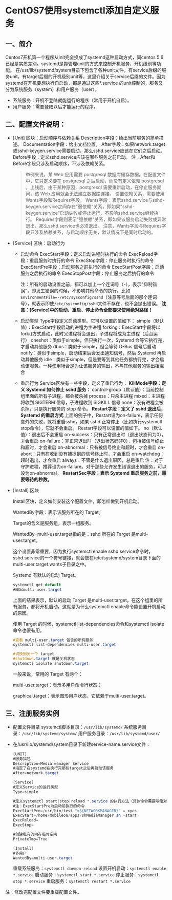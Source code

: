 # CentOS7使用systemctl添加自定义服务

## 一、简介

Centos7开机第一个程序从init完全换成了systemd这种启动方式，同centos 5 6已经是实质差别。systemd是靠管理unit的方式来控制开机服务，开机级别等功能。
在/usr/lib/systemd/system目录下包含了各种unit文件，有service后缀的服务unit，有target后缀的开机级别unit等，这里介绍关于service后缀的文件。因为systemd在开机要想执行自启动，都是通过这些*.service 的unit控制的，服务又分为系统服务（system）和用户服务（user）。

- 系统服务：开机不登陆就能运行的程序（常用于开机自启）。
- 用户服务：需要登陆以后才能运行的程序。

## 二、配置文件说明：

- [Unit] 区块：启动顺序与依赖关系
  Description字段：给出当前服务的简单描述。
  Documentation字段：给出文档位置。
  After字段：如果network.target或sshd-keygen.service需要启动，那么sshd.service应该在它们之后启动。
  Before字段：定义sshd.service应该在哪些服务之前启动。
  注：After和Before字段只涉及启动顺序，不涉及依赖关系。

  > 举例来说，某 Web 应用需要 postgresql 数据库储存数据。在配置文件中，它只定义要在 postgresql 之后启动，而没有定义依赖 postgresql 。上线后，由于某种原因，postgresql 需要重新启动，在停止服务期间，该 Web 应用就会无法建立数据库连接。
  > 设置依赖关系，需要使用Wants字段和Requires字段。
  > Wants字段：表示sshd.service与sshd-keygen.service之间存在"弱依赖"关系，即如果"sshd-keygen.service"启动失败或停止运行，不影响sshd.service继续执行。
  > Requires字段则表示"强依赖"关系，即如果该服务启动失败或异常退出，那么sshd.service也必须退出。
  > 注意，Wants字段与Requires字段只涉及依赖关系，与启动顺序无关，默认情况下是同时启动的。

- [Service] 区块：启动行为

  - 启动命令
    ExecStart字段：定义启动进程时执行的命令
    ExecReload字段：重启服务时执行的命令
    ExecStop字段：停止服务时执行的命令
    ExecStartPre字段：启动服务之前执行的命令
    ExecStartPost字段：启动服务之后执行的命令
    ExecStopPost字段：停止服务之后执行的命令

    注：所有的启动设置之前，都可以加上一个连词号（-），表示"抑制错误"，即发生错误的时候，不影响其他命令的执行。比如`EnvironmentFile=-/etc/sysconfig/sshd`（注意等号后面的那个连词号），就表示即使`/etc/sysconfig/sshd`文件不存在，也不会抛出错误。
    **注意：[Service]中的启动、重启、停止命令全部要求使用绝对路径！**

  - 启动类型
    Type字段定义启动类型。它可以设置的值如下：
    simple（默认值）：ExecStart字段启动的进程为主进程
    forking：ExecStart字段将以fork()方式启动，此时父进程将会退出，子进程将成为主进程（后台运行）
    oneshot：类似于simple，但只执行一次，Systemd 会等它执行完，才启动其他服务
    dbus：类似于simple，但会等待 D-Bus 信号后启动
    notify：类似于simple，启动结束后会发出通知信号，然后 Systemd 再启动其他服务
    idle：类似于simple，但是要等到其他任务都执行完，才会启动该服务。一种使用场合是为让该服务的输出，不与其他服务的输出相混合

  - 重启行为
    Service区块有一些字段，定义了重启行为：
    **KillMode字段：定义 Systemd 如何停止 sshd 服务：**
    control-group（默认值）：当前控制组里面的所有子进程，都会被杀掉
    process：只杀主进程
    mixed：主进程将收到 SIGTERM 信号，子进程收到 SIGKILL 信号
    none：没有进程会被杀掉，只是执行服务的 stop 命令。
    **Restart字段：定义了 sshd 退出后，Systemd 的重启方式**
    上面的例子中，Restart设为on-failure，表示任何意外的失败，就将重启sshd。如果 sshd 正常停止（比如执行systemctl stop命令），它就不会重启。
    Restart字段可以设置的值如下。
    no（默认值）：退出后不会重启
    on-success：只有正常退出时（退出状态码为0），才会重启
    on-failure：非正常退出时（退出状态码非0），包括被信号终止和超时，才会重启
    on-abnormal：只有被信号终止和超时，才会重启
    on-abort：只有在收到没有捕捉到的信号终止时，才会重启
    on-watchdog：超时退出，才会重启
    always：不管是什么退出原因，总是重启
    注：对于守护进程，推荐设为on-failure。对于那些允许发生错误退出的服务，可以设为on-abnormal。
    **RestartSec字段：表示 Systemd 重启服务之前，需要等待的秒数。**

- [Install] 区块

  Install区块，定义如何安装这个配置文件，即怎样做到开机启动。

  WantedBy字段：表示该服务所在的 Target。

  Target的含义是服务组，表示一组服务。

  WantedBy=multi-user.target指的是：sshd 所在的 Target 是multi-user.target。

  这个设置非常重要，因为执行systemctl enable sshd.service命令时，sshd.service的一个符号链接，就会放在/etc/systemd/system目录下面的multi-user.target.wants子目录之中。

  Systemd 有默认的启动 Target。

  

  ```csharp
  systemctl get-default
  #输出multi-user.target
  ```

  上面的结果表示，默认的启动 Target 是multi-user.target。在这个组里的所有服务，都将开机启动。这就是为什么systemctl enable命令能设置开机启动的原因。

  使用 Target 的时候，systemctl list-dependencies命令和systemctl isolate命令也很有用。

  

  ```css
  #查看 multi-user.target 包含的所有服务
  systemctl list-dependencies multi-user.target
  
  #切换到另一个 target
  #shutdown.target 就是关机状态
  systemctl isolate shutdown.target
  ```

  一般来说，常用的 Target 有两个：

  multi-user.target：表示多用户命令行状态；

  graphical.target：表示图形用户状态，它依赖于multi-user.target。

## 三、注册服务实例

- 配置文件目录
  systemctl脚本目录：`/usr/lib/systemd/`
  系统服务目录：`/usr/lib/systemd/system/`
  用户服务目录：`/usr/lib/systemd/user/`

- 在/usr/lib/systemd/system目录下新建service-name.service文件：

  

  ```csharp
  [UNIT]
  #服务描述
  Description=Media wanager Service
  #指定了在systemd在执行完那些target之后再启动该服务
  After=network.target
  
  [Service]
  #定义Service的运行类型
  Type=simple
  
  #定义systemctl start|stop|reload *.service 的执行方法（具体命令需要写绝对路径）
  #注：ExecStartPre为启动前执行的命令
  ExecStartPre=/usr/bin/test "x${NETWORKMANAGER}" = xyes
  ExecStart=/home/mobileoa/apps/shMediaManager.sh -start
  ExecReload=
  ExecStop=
  
  #创建私有的内存临时空间
  PrivateTmp=True
  
  [Install]
  #多用户
  WantedBy=multi-user.target
  ```

  重载系统服务：`systemctl daemon-reload`
  设置开机启动：`systemctl enable *.service`
  启动服务：`systemctl start *.service`
  停止服务：`systemctl stop *.service`
  重启服务：`systemctl restart *.service`

注：修改完配置文件要重载配置文件。